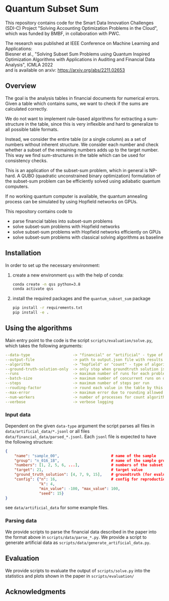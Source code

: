 # Quantum Subset Sum

This repository contains code for the Smart Data Innovation Challenges (SDI-C) Project "Solving Accounting Optimization Problems in the Cloud", which was funded by BMBF, in collaboration with PWC.

The research was published at IEEE Conference on Machine Learning and Applications:  
Biesner et al., "Solving Subset Sum Problems using Quantum Inspired Optimization Algorithms with Applications in Auditing and Financial Data Analysis", ICMLA 2022  
and is available on arxiv:
https://arxiv.org/abs/2211.02653

## Overview

The goal is the analysis tables in financial documents for numerical errors.
Given a table which contains sums, we want to check if the sums are calculated correctly.

We do not want to implement rule-based algorithms for extracting a sum-structure in the table,
since this is very inflexible and hard to generalize to all possible table formats.

Instead, we consider the entire table (or a single column) as a set of numbers without inherent structure.
We consider each number and check whether a subset of the remaining numbers adds up to the target number.
This way we find sum-structures in the table which can be used for consistency checks.

This is an application of the subset-sum problem, which in general is NP-hard.
A QUBO (quadratic unconstrained binary optimization) formulation of the subset-sum problem can be efficiently 
solved using adiabatic quantum computers.

If no working quantum computer is available, the quantum annealing process can be simulated by using Hopfield networks on GPUs.

This repository contains code to
- parse financial tables into subset-sum problems
- solve subset-sum problems with Hopfield networks
- solve subset-sum problems with Hopfield networks efficiently on GPUs
- solve subset-sum problems with classical solving algorithms as baseline


## Installation

In order to set up the necessary environment:

1. create a new environment `qss` with the help of conda:
   ```bash
   conda create -n qss python=3.8
   conda activate qss
   ```

2. install the required packages and the `quantum_subset_sum` package
   ```bash
   pip install -r requirements.txt
   pip install -e .
   ```
## Using the algorithms

Main entry point to the code is the script `scripts/evaluation/solve.py`, which takes the following arguments:

``` yaml
--data-type                   -> "financial" or "artificial" - type of data to run algorithms on
--output-file                 -> path to output.json file with results
--algorithm                   -> "hopfield" or "count" - type of algorithm to use
--ground-truth-solution-only  -> only stop when groundtruth solution is found or stop if any solution is found
--runs                        -> maximum number of runs for each problem
--batch-size                  -> maximum number of concurrent runs on one GPU
--steps                       -> maximum number of steps per run
--rouding-factor              -> round each value in the table by this factor to increase numerical stability
--max-error                   -> maximum error due to rounding allowed for a solution to be returned
--num-workers                 -> number of processes for count algorithm
--verbose                     -> verbose logging
```

### Input data

Dependent on the given `data-type` argument the script parses all files in `data/artificial_data/*.jsonl` or all files `data/financial_data/parsed_*.jsonl`.
Each `jsonl` file is expected to have the following structure:
```json
{
    "name": "sample_00",                       # name of the sample
    "group": "n_016_1B",                       # name of the sample group
    "numbers": [1, 2, 5, 6, ...],              # numbers of the subset sum problem
    "target": 21,                              # target value
    "ground_truth_solution": [4, 7, 9, 15],    # groundtruth (for evaluation, optional)
    "config": {"n": 16,                        # config for reproduction (optional)
               "k": 4, 
               "min_value": -100, "max_value": 100, 
               "seed": 15}
}
```
see `data/artificial_data` for some example files.

### Parsing data

We provide scripts to parse the financial data described in the paper into the format above in `scripts/data/parse_*.py`.
We provide a script to generate artificial data as `scripts/data/generate_artificial_data.py`.

## Evaluation

We provide scripts to evaluate the output of `scripts/solve.py` into the statistics and plots shown in the paper in `scripts/evaluation/`

## Acknowledgments
